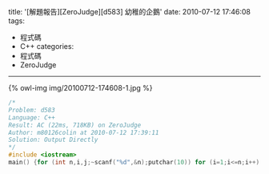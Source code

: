 title: '[解題報告][ZeroJudge][d583] 幼稚的企鵝'
date: 2010-07-12 17:46:08
tags:
- 程式碼
- C++
categories:
- 程式碼
- ZeroJudge
---

{% owl-img img/20100712-174608-1.jpg %}

<!-- more -->

``` cpp
/*
Problem: d583
Language: C++
Result: AC (22ms, 718KB) on ZeroJudge
Author: m80126colin at 2010-07-12 17:39:11
Solution: Output Directly
*/
#include <iostream>
main() {for (int n,i,j;~scanf("%d",&n);putchar(10)) for (i=1;i<=n;i++) scanf("%d",&j),printf("%d ",i);}
```